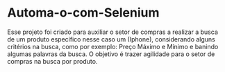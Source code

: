 # Automa-o-com-Selenium
Esse projeto foi criado para auxiliar o setor de compras a realizar a busca de um produto específico nesse caso um (Iphone), considerando alguns critérios na busca, como por exemplo: Preço Máximo e Mínimo e banindo algumas palavras da busca. O objetivo é trazer agilidade para o setor de compras na busca por produto. 
